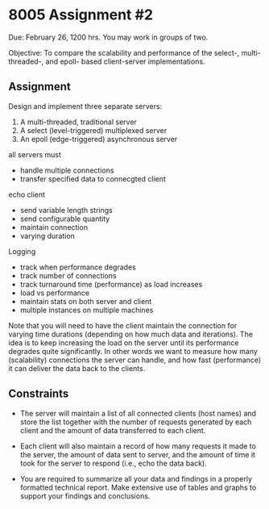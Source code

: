 # 8005 Assignment #2

Due: February 26, 1200 hrs. You may work in groups of two.

Objective: To compare the scalability and performance of the select-, multi-threaded-, and epoll- based client-server implementations.

## Assignment

Design and implement three separate servers:

1. A multi-threaded, traditional server
2. A select (level-triggered) multiplexed server
3. An epoll (edge-triggered) asynchronous server

all servers must 
- handle multiple connections
- transfer specified data to connecgted client

echo client
- send variable length strings
- send configurable quantity
- maintain connection
- varying duration

Logging
- track when performance degrades
- track number of connections 
- track turnaround time (performance) as load increases
- load vs performance
- maintain stats on both server and client
- multiple instances on multiple machines

Note that you will need to have the client maintain the connection for varying time durations (depending on how much data and iterations). The idea is to keep increasing the load on the server until its performance degrades quite significantly. In other words we want to measure how many (scalability) connections the server can handle, and how fast (performance) it can deliver the data back to the clients.

## Constraints

- The server will maintain a list of all connected clients (host names) and store the list together with the number of requests generated by each client and the amount of data transferred to each client.

- Each client will also maintain a record of how many requests it made to the server, the amount of data sent to server, and the amount of time it took for the server to respond (i.e.,
echo the data back).

- You are required to summarize all your data and findings in a properly formatted technical report. Make extensive use of tables and graphs to support your findings and conclusions.
